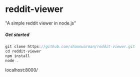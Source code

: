 # reddit-viewer

"A simple reddit viewer in node.js"

##### Get started
```javascript
git clone https://github.com/shaunwarman/reddit-viewer.git
cd reddit-viewer
npm install
node .
```
localhost:8000/<subreddit>
